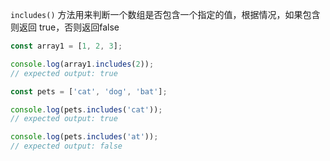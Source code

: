 
`includes()` 方法用来判断一个数组是否包含一个指定的值，根据情况，如果包含则返回 true，否则返回false

```js
const array1 = [1, 2, 3];

console.log(array1.includes(2));
// expected output: true

const pets = ['cat', 'dog', 'bat'];

console.log(pets.includes('cat'));
// expected output: true

console.log(pets.includes('at'));
// expected output: false
```
<!--stackedit_data:
eyJoaXN0b3J5IjpbLTE5MDYyMjU5MjJdfQ==
-->